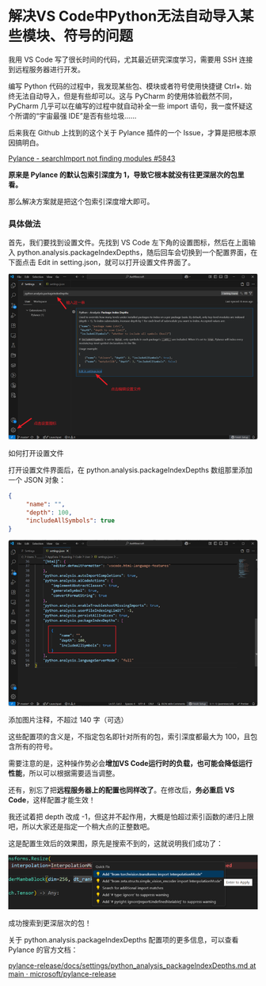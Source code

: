 # 解决VS Code中Python无法自动导入某些模块、符号的问题

我用 VS Code 写了很长时间的代码，尤其最近研究深度学习，需要用 SSH 连接到远程服务器进行开发。

编写 Python 代码的过程中，我发现某些包、模块或者符号使用快捷键 Ctrl+. 始终无法自动导入，但是有些却可以。这与 PyCharm 的使用体验截然不同，PyCharm 几乎可以在编写的过程中就自动补全一些 import 语句，我一度怀疑这个所谓的“宇宙最强 IDE”是否有些垃圾……

后来我在 Github 上找到的这个关于 Pylance 插件的一个 Issue，才算是把根本原因搞明白。

[Pylance - searchImport not finding modules #5843](https://github.com/microsoft/pylance-release/issues/5843)

**原来是 Pylance 的默认包索引深度为 1，导致它根本就没有往更深层次的包里看。**

那么解决方案就是把这个包索引深度增大即可。

### **具体做法**

首先，我们要找到设置文件。先找到 VS Code 左下角的设置图标，然后在上面输入 python.analysis.packageIndexDepths，随后回车会切换到一个配置界面，在下面点击 Edit in setting.json，就可以打开设置文件界面了。 

![img](/images/vscode-setting-page.png)


如何打开设置文件

打开设置文件界面后，在 python.analysis.packageIndexDepths 数组那里添加一个 JSON 对象：

```json
{ 
     "name": "", 
     "depth": 100,  
     "includeAllSymbols": true 
}
```

![img](/images/vscode-settings-pacakge-index-depths.png)

添加图片注释，不超过 140 字（可选）

这些配置项的含义是，不指定包名即针对所有的包，索引深度都最大为 100，且包含所有的符号。

需要注意的是，这种操作势必会**增加VS Code运行时的负载，也可能会降低运行性能**，所以可以根据需要适当调整。

还有，别忘了把**远程服务器上的配置也同样改了**。在修改后，**务必重启 VS Code**，这样配置才能生效！

我还试着把 depth 改成 -1，但这并不起作用，大概是怕超过索引函数的递归上限吧，所以大家还是指定一个稍大点的正整数吧。

这是配置生效后的效果图，原先是搜索不到的，这就说明我们成功了：

![img](/images/vscode-import-deep-package.png)

成功搜索到更深层次的包！

关于 python.analysis.packageIndexDepths 配置项的更多信息，可以查看 Pylance 的官方文档：

[pylance-release/docs/settings/python_analysis_packageIndexDepths.md at main · microsoft/pylance-release](https://github.com/microsoft/pylance-release/blob/main/docs/settings/python_analysis_packageIndexDepths.md)